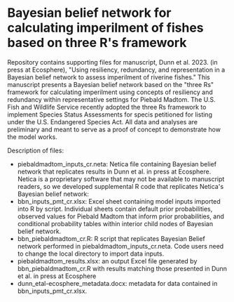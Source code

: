 # Bayesian belief network for calculating imperilment of fishes based on three R's framework
Repository contains supporting files for manuscript, Dunn et al. 2023. (in press at Ecosphere), "Using resiliency, redundancy, and representation in a Bayesian belief network to assess imperilment of riverine fishes." This manuscript presents a Bayesian belief network based on the "three Rs" framework for calculating imperilment using concepts of resiliency and redundancy within representative settings for Piebald Madtom. The U.S. Fish and Wildlife Service recently adopted the three Rs framework to implement Species Status Assessments for specis petitioned for listing under the U.S. Endangered Species Act. All data and analyses are preliminary and meant to serve as a proof of concept to demonstrate how the model works. 

Description of files:
- piebaldmadtom_inputs_cr.neta: Netica file containing Bayesian belief network that replicates results in Dunn et al. in press at Ecosphere. Netica is a proprietary software that may not be available to manuscript readers, so we developed supplemental R code that replicates Netica's Bayesian belief network:
- bbn_inputs_pmt_cr.xlsx: Excel sheet containing model inputs imported into R by script. Individual sheets contain default prior probabilities, observed values for Piebald Madtom that inform prior probabilities, and conditional probability tables within interior child nodes of Bayesian belief network.
- bbn_piebaldmadtom_cr.R: R script that replicates Bayesian Belief network performed in piebaldmadtom_inputs_cr.neta. Code users need to change the local directory to import data inputs.
- piebaldmadtom_results.xlsx: an output Excel file generated by bbn_piebaldmadtom_cr.R with results matching those presented in Dunn et al. in press at Ecosphere
- dunn_etal-ecosphere_metadata.docx: metadata for data contained in bbn_inputs_pmt_cr.xlsx.

